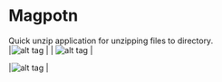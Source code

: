 # Magpotn
Quick unzip application for unzipping files to directory.  
|![alt tag](https://cloud.githubusercontent.com/assets/16071960/13007118/36d0159c-d18e-11e5-8d8b-3ccf8da40eaf.png ) |
| ![alt tag](https://cloud.githubusercontent.com/assets/16071960/13007117/36cd7eb8-d18e-11e5-936f-af0656adf329.png )  |

|![alt tag](https://cloud.githubusercontent.com/assets/16071960/13007119/36d031bc-d18e-11e5-946e-0af05c013e82.png) |

